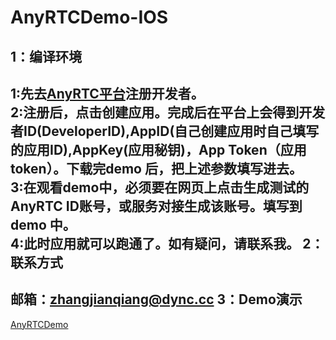 # AnyRTCDemo-IOS
1：编译环境
-------------
  1:先去[AnyRTC平台](https://www.anyrtc.io)注册开发者。</br>
  2:注册后，点击创建应用。完成后在平台上会得到开发者ID(DeveloperID),AppID(自己创建应用时自己填写的应用ID),AppKey(应用秘钥)，App Token（应用token）。下载完demo 后，把上述参数填写进去。</br>
  3:在观看demo中，必须要在网页上点击生成测试的AnyRTC ID账号，或服务对接生成该账号。填写到demo 中。</br>
  4:此时应用就可以跑通了。如有疑问，请联系我。
2：联系方式
-------------
  邮箱：zhangjianqiang@dync.cc
3：Demo演示
-------------
[AnyRTCDemo](https://www.pgyer.com/u9F9)
